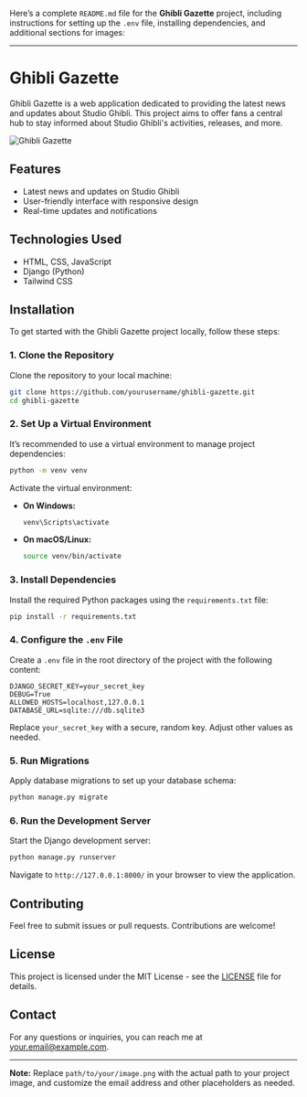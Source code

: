 Here’s a complete `README.md` file for the **Ghibli Gazette** project, including instructions for setting up the `.env` file, installing dependencies, and additional sections for images:

---

# Ghibli Gazette

Ghibli Gazette is a web application dedicated to providing the latest news and updates about Studio Ghibli. This project aims to offer fans a central hub to stay informed about Studio Ghibli's activities, releases, and more.

![Ghibli Gazette](path/to/your/image.png) <!-- Add your project image here -->

## Features

- Latest news and updates on Studio Ghibli
- User-friendly interface with responsive design
- Real-time updates and notifications

## Technologies Used

- HTML, CSS, JavaScript
- Django (Python)
- Tailwind CSS

## Installation

To get started with the Ghibli Gazette project locally, follow these steps:

### 1. Clone the Repository

Clone the repository to your local machine:

```bash
git clone https://github.com/yourusername/ghibli-gazette.git
cd ghibli-gazette
```

### 2. Set Up a Virtual Environment

It’s recommended to use a virtual environment to manage project dependencies:

```bash
python -m venv venv
```

Activate the virtual environment:

- **On Windows:**

  ```bash
  venv\Scripts\activate
  ```

- **On macOS/Linux:**

  ```bash
  source venv/bin/activate
  ```

### 3. Install Dependencies

Install the required Python packages using the `requirements.txt` file:

```bash
pip install -r requirements.txt
```

### 4. Configure the `.env` File

Create a `.env` file in the root directory of the project with the following content:

```env
DJANGO_SECRET_KEY=your_secret_key
DEBUG=True
ALLOWED_HOSTS=localhost,127.0.0.1
DATABASE_URL=sqlite:///db.sqlite3
```

Replace `your_secret_key` with a secure, random key. Adjust other values as needed.

### 5. Run Migrations

Apply database migrations to set up your database schema:

```bash
python manage.py migrate
```

### 6. Run the Development Server

Start the Django development server:

```bash
python manage.py runserver
```

Navigate to `http://127.0.0.1:8000/` in your browser to view the application.

## Contributing

Feel free to submit issues or pull requests. Contributions are welcome!

## License

This project is licensed under the MIT License - see the [LICENSE](LICENSE) file for details.

## Contact

For any questions or inquiries, you can reach me at [your.email@example.com](mailto:your.email@example.com).

---

**Note:** Replace `path/to/your/image.png` with the actual path to your project image, and customize the email address and other placeholders as needed.
